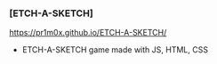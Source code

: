 ### [ETCH-A-SKETCH]
https://pr1m0x.github.io/ETCH-A-SKETCH/
- ETCH-A-SKETCH game made with JS, HTML, CSS
